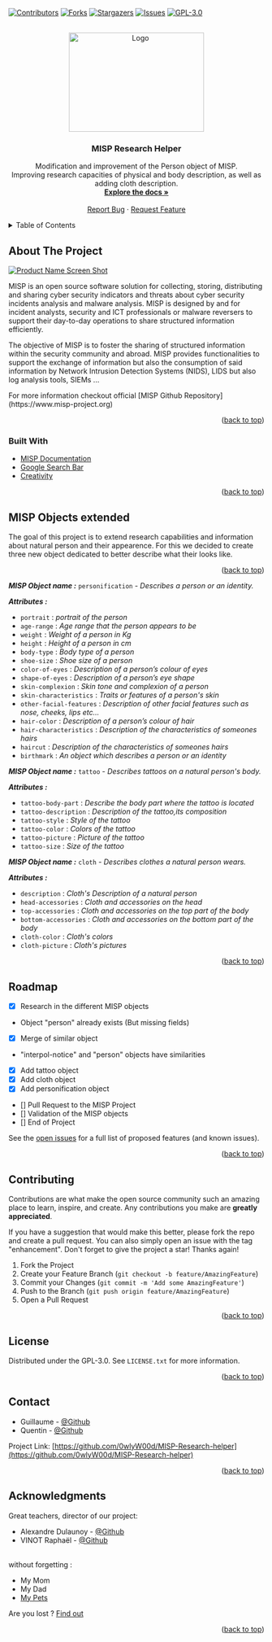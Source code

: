 <div id="top"></div>
<!--
*** Thanks for checking out the Best-README-Template. If you have a suggestion
*** that would make this better, please fork the repo and create a pull request
*** or simply open an issue with the tag "enhancement".
*** Don't forget to give the project a star!
*** Thanks again! Now go create something AMAZING! :D
-->



<!-- PROJECT SHIELDS -->
<!--
*** I'm using markdown "reference style" links for readability.
*** Reference links are enclosed in brackets [ ] instead of parentheses ( ).
*** See the bottom of this document for the declaration of the reference variables
*** for contributors-url, forks-url, etc. This is an optional, concise syntax you may use.
*** https://www.markdownguide.org/basic-syntax/#reference-style-links
-->
[![Contributors][contributors-shield]][contributors-url]
[![Forks][forks-shield]][forks-url]
[![Stargazers][stars-shield]][stars-url]
[![Issues][issues-shield]][issues-url]
[![GPL-3.0][license-shield]][license-url]


<!-- PROJECT LOGO -->
<br />
<div align="center">
  <a href="https://github.com/0wlyW00d/MISP-Research-helper">
    <img src="https://upload.wikimedia.org/wikipedia/commons/9/91/Misp-logo.png" alt="Logo" width="266" height="195">
  </a>

<h3 align="center">MISP Research Helper</h3>

  <p align="center">
   Modification and improvement of the Person object of MISP.<br />
   Improving research capacities of physical and body description, as well as adding cloth description.
    <br />
    <a href="https://www.misp-project.org/documentation/"><strong>Explore the docs »</strong></a>
    <br />
    <br />
    <a href="https://github.com/0wlyW00d/MISP-Research-helper/issues">Report Bug</a>
    ·
    <a href="https://github.com/0wlyW00d/MISP-Research-helper/issues">Request Feature</a>
  </p>
</div>



<!-- TABLE OF CONTENTS -->
<details>
  <summary>Table of Contents</summary>
  <ol>
    <li>
      <a href="#about-the-project">About The Project</a>
      <ul>
        <li><a href="#built-with">Built With</a></li>
      </ul>
    </li>
    <!--
    <li>
      <a href="#getting-started">Getting Started</a>
      <ul>
        <li><a href="#prerequisites">Prerequisites</a></li>
        <li><a href="#installation">Installation</a></li>
      </ul>
    </li>
    <li><a href="#usage">Usage</a></li>
-->
    <li><a href="#roadmap">Roadmap</a></li>
    <li><a href="#contributing">Contributing</a></li>
    <li><a href="#license">License</a></li>
    <li><a href="#contact">Contact</a></li>
    <li><a href="#acknowledgments">Acknowledgments</a></li>
  </ol>
</details>



<!-- ABOUT THE PROJECT -->
## About The Project

[![Product Name Screen Shot][product-screenshot]](https://example.com)
<p align="left">
MISP is an open source software solution for collecting, storing, distributing and sharing cyber security indicators and threats about cyber security incidents analysis and malware analysis. MISP is designed by and for incident analysts, security and ICT professionals or malware reversers to support their day-to-day operations to share structured information efficiently.

The objective of MISP is to foster the sharing of structured information within the security community and abroad. MISP provides functionalities to support the exchange of information but also the consumption of said information by Network Intrusion Detection Systems (NIDS), LIDS but also log analysis tools, SIEMs ...
</p>
For more information checkout official [MISP Github Repository](https://www.misp-project.org)

<p align="right">(<a href="#top">back to top</a>)</p>



### Built With

* [MISP Documentation](https://www.misp-project.org)
* [Google Search Bar](https://www.google.com)
* [Creativity](https://pointerpointer.com)

<p align="right">(<a href="#top">back to top</a>)</p>

<!-- Object Description -->
## MISP Objects extended

The goal of this project is to extend research capabilities and information about natural person and their appearence. For this we decided to create three new object dedicated to better describe what their looks like.

<p align="right">(<a href="#top">back to top</a>)</p>

<!-- Object fields description -->
***MISP Object name :*** `personification` - *Describes a person or an identity.*

***Attributes :***
* `portrait` : *portrait of the person*
* `age-range` : *Age range that the person appears to be*
* `weight` : *Weight of a person in Kg*
* `height` : *Height of a person in cm*
* `body-type` : *Body type of a person*
* `shoe-size` : *Shoe size of a person*
* `color-of-eyes` : *Description of a person’s colour of eyes*
* `shape-of-eyes` : *Description of a person’s eye shape*
* `skin-complexion` : *Skin tone and complexion of a person*
* `skin-characteristics` : *Traits or features of a person's skin*
* `other-facial-features` : *Description of other facial features such as nose, cheeks, lips etc...*
* `hair-color` : *Description of a person’s colour of hair*
* `hair-characteristics` : *Description of the characteristics of someones hairs*
* `haircut` : *Description of the characteristics of someones hairs*
* `birthmark` : *An object which describes a person or an identity*


***MISP Object name :*** `tattoo` - *Describes tattoos on a natural person's body.*

***Attributes :***
* `tattoo-body-part` : *Describe the body part where the tattoo is located*
* `tattoo-description` : *Description of the tattoo,its composition*
* `tattoo-style` : *Style of the tattoo*
* `tattoo-color` : *Colors of the tattoo*
* `tattoo-picture` : *Picture of the tattoo*
* `tattoo-size` : *Size of the tattoo*

***MISP Object name :*** `cloth` - *Describes clothes a natural person wears.*

***Attributes :***
* `description` : *Cloth's Description of a natural person*
* `head-accessories` : *Cloth and accessories on the head*
* `top-accessories` : *Cloth and accessories on the top part of the body*
* `bottom-accessories` : *Cloth and accessories on the bottom part of the body*
* `cloth-color` : *Cloth's colors*
* `cloth-picture` : *Cloth's pictures*

<p align="right">(<a href="#top">back to top</a>)</p>

<!-- GETTING STARTED
## Getting Started

This is an example of how you may give instructions on setting up your project locally.
To get a local copy up and running follow these simple example steps.
-->

<!-- ROADMAP -->
## Roadmap

- [x] Research in the different MISP objects
- Object "person" already exists (But missing fields)
- [x] Merge of similar object
- "interpol-notice" and "person" objects have similarities
- [x] Add tattoo object
- [x] Add cloth object
- [x] Add personification object
- [] Pull Request to the MISP Project
- [] Validation of the MISP objects
- [] End of Project


See the [open issues](https://github.com/0wlyW00d/MISP-Research-helper/issues) for a full list of proposed features (and known issues).

<p align="right">(<a href="#top">back to top</a>)</p>



<!-- CONTRIBUTING -->
## Contributing

Contributions are what make the open source community such an amazing place to learn, inspire, and create. Any contributions you make are **greatly appreciated**.

If you have a suggestion that would make this better, please fork the repo and create a pull request. You can also simply open an issue with the tag "enhancement".
Don't forget to give the project a star! Thanks again!

1. Fork the Project
2. Create your Feature Branch (`git checkout -b feature/AmazingFeature`)
3. Commit your Changes (`git commit -m 'Add some AmazingFeature'`)
4. Push to the Branch (`git push origin feature/AmazingFeature`)
5. Open a Pull Request

<p align="right">(<a href="#top">back to top</a>)</p>



<!-- LICENSE -->
## License

Distributed under the GPL-3.0. See `LICENSE.txt` for more information.

<p align="right">(<a href="#top">back to top</a>)</p>



<!-- CONTACT -->
## Contact

* Guillaume - [@Github](https://github.com/0wlyW00d)
* Quentin - [@Github](https://github.com/QuentinDuflot)

Project Link: [https://github.com/0wlyW00d/MISP-Research-helper](https://github.com/0wlyW00d/MISP-Research-helper)

<p align="right">(<a href="#top">back to top</a>)</p>



<!-- ACKNOWLEDGMENTS -->
## Acknowledgments
Great teachers, director of our project:
* Alexandre Dulaunoy - [@Github](https://github.com/adulau)
* VINOT Raphaël - [@Github](https://github.com/Rafiot)

</br>without forgetting : 
* My Mom
* My Dad
* [My Pets](https://www.emergencykitten.com)

Are you lost ?
[Find out](https://www.perdu.com/)

<p align="right">(<a href="#top">back to top</a>)</p>



<!-- MARKDOWN LINKS & IMAGES -->
<!-- https://www.markdownguide.org/basic-syntax/#reference-style-links -->
[contributors-shield]: https://img.shields.io/github/contributors/0wlyW00d/MISP-Research-helper.svg?style=for-the-badge
[contributors-url]: https://github.com/0wlyW00d/MISP-Research-helper/graphs/contributors
[forks-shield]: https://img.shields.io/github/forks/0wlyW00d/MISP-Research-helper.svg?style=for-the-badge
[forks-url]: https://github.com/0wlyW00d/MISP-Research-helper/network/members
[stars-shield]: https://img.shields.io/github/stars/0wlyW00d/MISP-Research-helper.svg?style=for-the-badge
[stars-url]: https://github.com/0wlyW00d/MISP-Research-helper/stargazers
[issues-shield]: https://img.shields.io/github/issues/0wlyW00d/MISP-Research-helper.svg?style=for-the-badge
[issues-url]: https://github.com/0wlyW00d/MISP-Research-helper/issues
[license-shield]: https://img.shields.io/github/license/0wlyW00d/MISP-Research-helper.svg?style=for-the-badge
[license-url]: https://github.com/0wlyW00d/MISP-Research-helper/blob/master/LICENSE.txt
[product-screenshot]: https://upload.wikimedia.org/wikipedia/commons/9/91/Misp-logo.png
